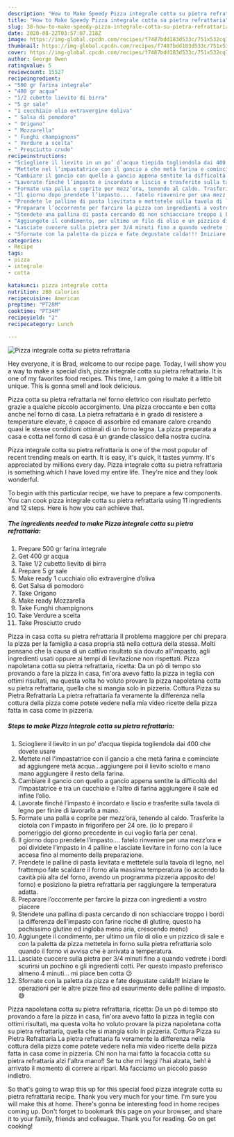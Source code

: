 ```yaml
---
description: "How to Make Speedy Pizza integrale cotta su pietra refrattaria"
title: "How to Make Speedy Pizza integrale cotta su pietra refrattaria"
slug: 38-how-to-make-speedy-pizza-integrale-cotta-su-pietra-refrattaria
date: 2020-08-22T03:57:07.218Z
image: https://img-global.cpcdn.com/recipes/f7487bdd183d533c/751x532cq70/pizza-integrale-cotta-su-pietra-refrattaria-recipe-main-photo.jpg
thumbnail: https://img-global.cpcdn.com/recipes/f7487bdd183d533c/751x532cq70/pizza-integrale-cotta-su-pietra-refrattaria-recipe-main-photo.jpg
cover: https://img-global.cpcdn.com/recipes/f7487bdd183d533c/751x532cq70/pizza-integrale-cotta-su-pietra-refrattaria-recipe-main-photo.jpg
author: George Owen
ratingvalue: 5
reviewcount: 15527
recipeingredient:
- "500 gr farina integrale"
- "400 gr acqua"
- "1/2 cubetto lievito di birra"
- "5 gr sale"
- "1 cucchiaio olio extravergine doliva"
- " Salsa di pomodoro"
- " Origano"
- " Mozzarella"
- " Funghi champignons"
- " Verdure a scelta"
- " Prosciutto crudo"
recipeinstructions:
- "Sciogliere il lievito in un po’ d’acqua tiepida togliendola dai 400 che dovete usare"
- "Mettete nel l’impastatrice con il gancio a che metà farina e cominciate ad aggiungere metà acqua...aggiungere poi il lievito sciolto e mano mano aggiungere il resto della farina."
- "Cambiare il gancio con quello a gancio appena sentite la difficoltà del l’impastatrice e tra un cucchiaio e l’altro di farina aggiungere il sale ed infine l’olio."
- "Lavorate finché l’impasto è incordato e liscio e trasferite sulla tavola di legno per finire di lavorarlo a mano."
- "Formate una palla e coprite per mezz’ora, tenendo al caldo. Trasferite la ciotola con l’impasto in frigorifero per 24 ore. (io lo preparo il pomeriggio del giorno precedente in cui voglio farla per cena)."
- "Il giorno dopo prendete l’impasto.... fatelo rinvenire per una mezz’ora e poi dividete l’impasto in 4 palline e lasciate lievitare in forno con la luce accesa fino al momento della preparazione."
- "Prendete le palline di pasta lievitata e mettetele sulla tavola di legno, nel frattempo fate scaldare il forno alla massima temperatura (io accendo la cavità più alta del forno, avendo un programma pizzeria apposito del forno) e posiziono la pietra refrattaria per raggiungere la temperatura adatta."
- "Preparare l’occorrente per farcire la pizza con ingredienti a vostro piacere"
- "Stendete una pallina di pasta cercando di non schiacciare troppo i bordi (a differenza dell’impasto con farine ricche di glutine, questo ha pochissimo glutine ed ingloba meno aria, crescendo meno)"
- "Aggiungete il condimento, per ultimo un filo di olio e un pizzico di sale e con la paletta da pizza mettetela in forno sulla pietra refrattaria solo quando il forno vi avvisa che è arrivata a temperatura."
- "Lasciate cuocere sulla pietra per 3/4 minuti fino a quando vedrete i bordi scurirsi un pochino e gli ingredienti cotti. Per questo impasto preferisco almeno 4 minuti... mi piace ben cotta 😉"
- "Sfornate con la paletta da pizza e fate degustate calda!!! Iniziare le operazioni per le altre pizze fino ad esaurimento delle palline di impasto. 😅"
categories:
- Recipe
tags:
- pizza
- integrale
- cotta

katakunci: pizza integrale cotta 
nutrition: 280 calories
recipecuisine: American
preptime: "PT28M"
cooktime: "PT34M"
recipeyield: "2"
recipecategory: Lunch

---
```



![Pizza integrale cotta su pietra refrattaria](https://img-global.cpcdn.com/recipes/f7487bdd183d533c/751x532cq70/pizza-integrale-cotta-su-pietra-refrattaria-recipe-main-photo.jpg)

Hey everyone, it is Brad, welcome to our recipe page. Today, I will show you a way to make a special dish, pizza integrale cotta su pietra refrattaria. It is one of my favorites food recipes. This time, I am going to make it a little bit unique. This is gonna smell and look delicious.

Pizza cotta su pietra refrattaria nel forno elettrico con risultato perfetto grazie a qualche piccolo accorgimento. Una pizza croccante e ben cotta anche nel forno di casa. La pietra refrattaria è in grado di resistere a temperature elevate, è capace di assorbire ed emanare calore creando quasi le stesse condizioni ottimali di un forno legna. La pizza preparata a casa e cotta nel forno di casa è un grande classico della nostra cucina.

Pizza integrale cotta su pietra refrattaria is one of the most popular of recent trending meals on earth. It is easy, it's quick, it tastes yummy. It's appreciated by millions every day. Pizza integrale cotta su pietra refrattaria is something which I have loved my entire life. They're nice and they look wonderful.


To begin with this particular recipe, we have to prepare a few components. You can cook pizza integrale cotta su pietra refrattaria using 11 ingredients and 12 steps. Here is how you can achieve that.

<!--inarticleads1-->

##### The ingredients needed to make Pizza integrale cotta su pietra refrattaria:

1. Prepare 500 gr farina integrale
1. Get 400 gr acqua
1. Take 1/2 cubetto lievito di birra
1. Prepare 5 gr sale
1. Make ready 1 cucchiaio olio extravergine d’oliva
1. Get  Salsa di pomodoro
1. Take  Origano
1. Make ready  Mozzarella
1. Take  Funghi champignons
1. Take  Verdure a scelta
1. Take  Prosciutto crudo


Pizza in casa cotta su pietra refrattaria Il problema maggiore per chi prepara la pizza per la famiglia a casa propria stà nella cottura della stessa. Molti pensano che la causa di un cattivo risultato sia dovuto all&#39;impasto, agli ingredienti usati oppure ai tempi di lievitazione non rispettati. Pizza napoletana cotta su pietra refrattaria, ricetta: Da un pò di tempo sto provando a fare la pizza in casa, fin&#39;ora avevo fatto la pizza in teglia con ottimi risultati, ma questa volta ho voluto provare la pizza napoletana cotta su pietra refrattaria, quella che si mangia solo in pizzeria. Cottura Pizza su Pietra Refrattaria La pietra refrattaria fa veramente la differenza nella cottura della pizza come potete vedere nella mia video ricette della pizza fatta in casa come in pizzeria. 

<!--inarticleads2-->

##### Steps to make Pizza integrale cotta su pietra refrattaria:

1. Sciogliere il lievito in un po’ d’acqua tiepida togliendola dai 400 che dovete usare
1. Mettete nel l’impastatrice con il gancio a che metà farina e cominciate ad aggiungere metà acqua...aggiungere poi il lievito sciolto e mano mano aggiungere il resto della farina.
1. Cambiare il gancio con quello a gancio appena sentite la difficoltà del l’impastatrice e tra un cucchiaio e l’altro di farina aggiungere il sale ed infine l’olio.
1. Lavorate finché l’impasto è incordato e liscio e trasferite sulla tavola di legno per finire di lavorarlo a mano.
1. Formate una palla e coprite per mezz’ora, tenendo al caldo. Trasferite la ciotola con l’impasto in frigorifero per 24 ore. (io lo preparo il pomeriggio del giorno precedente in cui voglio farla per cena).
1. Il giorno dopo prendete l’impasto.... fatelo rinvenire per una mezz’ora e poi dividete l’impasto in 4 palline e lasciate lievitare in forno con la luce accesa fino al momento della preparazione.
1. Prendete le palline di pasta lievitata e mettetele sulla tavola di legno, nel frattempo fate scaldare il forno alla massima temperatura (io accendo la cavità più alta del forno, avendo un programma pizzeria apposito del forno) e posiziono la pietra refrattaria per raggiungere la temperatura adatta.
1. Preparare l’occorrente per farcire la pizza con ingredienti a vostro piacere
1. Stendete una pallina di pasta cercando di non schiacciare troppo i bordi (a differenza dell’impasto con farine ricche di glutine, questo ha pochissimo glutine ed ingloba meno aria, crescendo meno)
1. Aggiungete il condimento, per ultimo un filo di olio e un pizzico di sale e con la paletta da pizza mettetela in forno sulla pietra refrattaria solo quando il forno vi avvisa che è arrivata a temperatura.
1. Lasciate cuocere sulla pietra per 3/4 minuti fino a quando vedrete i bordi scurirsi un pochino e gli ingredienti cotti. Per questo impasto preferisco almeno 4 minuti... mi piace ben cotta 😉
1. Sfornate con la paletta da pizza e fate degustate calda!!! Iniziare le operazioni per le altre pizze fino ad esaurimento delle palline di impasto. 😅


Pizza napoletana cotta su pietra refrattaria, ricetta: Da un pò di tempo sto provando a fare la pizza in casa, fin&#39;ora avevo fatto la pizza in teglia con ottimi risultati, ma questa volta ho voluto provare la pizza napoletana cotta su pietra refrattaria, quella che si mangia solo in pizzeria. Cottura Pizza su Pietra Refrattaria La pietra refrattaria fa veramente la differenza nella cottura della pizza come potete vedere nella mia video ricette della pizza fatta in casa come in pizzeria. Chi non ha mai fatto la focaccia cotta su pietra refrattaria alzi l&#39;altra mano!! Se tu che mi leggi l&#39;hai alzata, beh! è arrivato il momento di correre ai ripari. Ma facciamo un piccolo passo indietro. 

So that's going to wrap this up for this special food pizza integrale cotta su pietra refrattaria recipe. Thank you very much for your time. I'm sure you will make this at home. There's gonna be interesting food in home recipes coming up. Don't forget to bookmark this page on your browser, and share it to your family, friends and colleague. Thank you for reading. Go on get cooking!
